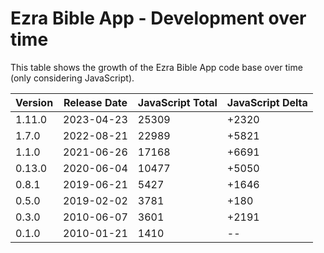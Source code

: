 # Ezra Bible App - Development over time

This table shows the growth of the Ezra Bible App code base over time (only considering JavaScript).

Version | Release Date | JavaScript Total | JavaScript Delta
--------| -------------|------------------|------------------
1.11.0  | 2023-04-23   | 25309            | +2320
1.7.0   | 2022-08-21   | 22989            | +5821
1.1.0   | 2021-06-26   | 17168            | +6691
0.13.0  | 2020-06-04   | 10477            | +5050
0.8.1   | 2019-06-21   | 5427             | +1646
0.5.0   | 2019-02-02   | 3781             | +180
0.3.0   | 2010-06-07   | 3601             | +2191
0.1.0   | 2010-01-21   | 1410             | --